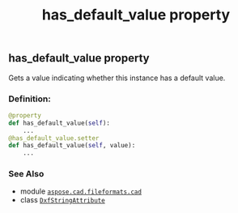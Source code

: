﻿---
title: has_default_value property
second_title: Aspose.CAD for Python via .NET API References
description: 
type: docs
weight: 40
url: /aspose.cad.fileformats.cad/dxfstringattribute/has_default_value/
is_root: false
---

## has_default_value property


Gets a value indicating whether this instance has a default value.
### Definition:
```python
@property
def has_default_value(self):
    ...
@has_default_value.setter
def has_default_value(self, value):
    ...
```

### See Also
* module [`aspose.cad.fileformats.cad`](../../)
* class [`DxfStringAttribute`](/cad/python-net/aspose.cad.fileformats.cad/dxfstringattribute)
